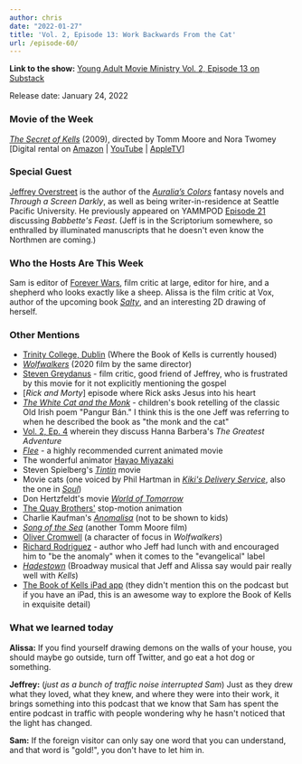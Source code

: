 ```yaml
---
author: chris
date: "2022-01-27"
title: 'Vol. 2, Episode 13: Work Backwards From the Cat'
url: /episode-60/
---
```

**Link to the show:** [Young Adult Movie Ministry Vol. 2, Episode 13 on Substack](https://yammpod.substack.com/p/vol-2-episode-13-work-backwards-from) 

Release date: January 24, 2022

### Movie of the Week
[_The Secret of Kells_](https://www.imdb.com/title/tt0485601/) (2009), directed by Tomm Moore and Nora Twomey  
[Digital rental on [Amazon](https://www.amazon.com/gp/video/detail/0TZUGT65BP0SXM5CYAI3VSI44F/) | [YouTube](https://www.youtube.com/watch?v=W9_3k4U08Yc) | [AppleTV](https://tv.apple.com/us/movie/the-secret-of-kells/umc.cmc.3sxzk26ezpba303e9k2tvbzp?at=1000l3V2&ct=effeteHalicore&playableId=tvs.sbd.9001%3A1523138085)]

### Special Guest
[Jeffrey Overstreet](https://twitter.com/overstweet) is the author of the [_Auralia’s Colors_](https://bookshop.org/a/20775/9781400072521) fantasy novels and _Through a Screen Darkly_, as well as being writer-in-residence at Seattle Pacific University. He previously appeared on YAMMPOD [Episode 21](/episode-21) discussing _Babbette's Feast_. (Jeff is in the Scriptorium somewhere, so enthralled by illuminated manuscripts that he doesn't even know the Northmen are coming.)

### Who the Hosts Are This Week

Sam is editor of [Forever Wars](https://foreverwars.substack.com/), film critic at large, editor for hire, and a shepherd who looks exactly like a sheep. Alissa is the film critic at Vox, author of the upcoming book _[Salty](https://www.broadleafbooks.com/store/product/9781506473550/Salty)_, and an interesting 2D drawing of herself. 

### Other Mentions

- [Trinity College, Dublin](https://www.tcd.ie/) (Where the Book of Kells is currently housed)
- [_Wolfwalkers_](https://www.imdb.com/title/tt5198068/) (2020 film by the same director)
- [Steven Greydanus](https://twitter.com/DecentFilms) - film critic, good friend of Jeffrey, who is frustrated by this movie for it not explicitly mentioning the gospel
- [_Rick and Morty_] episode where Rick asks Jesus into his heart
- [_The White Cat and the Monk_](https://bookshop.org/a/20775/9781554987801) - children's book retelling of the classic Old Irish poem "Pangur Bán." I think this is the one Jeff was referring to when he described the book as "the monk and the cat"
- [Vol. 2, Ep. 4](https://www.yammpod.info/episode-51/) wherein they discuss Hanna Barbera's _The Greatest Adventure_
- [_Flee_](https://www.imdb.com/title/tt8430054/) - a highly recommended current animated movie
- The wonderful animator [Hayao Miyazaki](https://en.wikipedia.org/wiki/Hayao_Miyazaki)
- Steven Spielberg's [_Tintin_](https://www.imdb.com/title/tt0983193/) movie
- Movie cats (one voiced by Phil Hartman in [_Kiki's Delivery Service_](https://www.imdb.com/title/tt0097814/), also the one in [_Soul_](https://www.imdb.com/title/tt2948372/))
- Don Hertzfeldt's movie [_World of Tomorrow_](https://www.imdb.com/title/tt4171032/)
- [The Quay Brothers'](https://en.wikipedia.org/wiki/Brothers_Quay) stop-motion animation
- Charlie Kaufman's [_Anomalisa_](https://www.imdb.com/title/tt2401878/) (not to be shown to kids)
- [_Song of the Sea_](https://www.imdb.com/title/tt1865505/) (another Tomm Moore film)
- [Oliver Cromwell](https://en.wikipedia.org/wiki/Oliver_Cromwell) (a character of focus in _Wolfwalkers_)
- [Richard Rodriguez](https://en.wikipedia.org/wiki/Richard_Rodriguez) - author who Jeff had lunch with and encouraged him to "be the anomaly" when it comes to the "evangelical" label
- [_Hadestown_](https://www.hadestown.com/) (Broadway musical that Jeff and Alissa say would pair really well with _Kells_)
- [The Book of Kells iPad app](https://apps.apple.com/us/app/the-book-of-kells/id572483284) (they didn't mention this on the podcast but if you have an iPad, this is an awesome way to explore the Book of Kells in exquisite detail)

### What we learned today

**Alissa:** If you find yourself drawing demons on the walls of your house, you should maybe go outside, turn off Twitter, and go eat a hot dog or something.

**Jeffrey:** (_just as a bunch of traffic noise interrupted Sam_) Just as they drew what they loved, what they knew, and where they were into their work, it brings something into this podcast that we know that Sam has spent the entire podcast in traffic with people wondering why he hasn't noticed that the light has changed.

**Sam:** If the foreign visitor can only say one word that you can understand, and that word is "gold!", you don't have to let him in.
